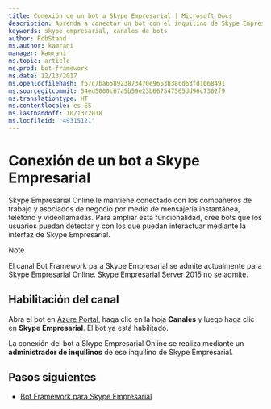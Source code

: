 ```yaml
---
title: Conexión de un bot a Skype Empresarial | Microsoft Docs
description: Aprenda a conectar un bot con el inquilino de Skype Empresarial.
keywords: skype empresarial, canales de bots
author: RobStand
ms.author: kamrani
manager: kamrani
ms.topic: article
ms.prod: bot-framework
ms.date: 12/13/2017
ms.openlocfilehash: f67c7ba658923873470e9653b38cd63fd1068491
ms.sourcegitcommit: 54ed5000c67a5b59e23b667547565dd96c7302f9
ms.translationtype: HT
ms.contentlocale: es-ES
ms.lasthandoff: 10/13/2018
ms.locfileid: "49315121"
---
```

# <a name="connect-a-bot-to-skype-for-business"></a>Conexión de un bot a Skype Empresarial

Skype Empresarial Online le mantiene conectado con los compañeros de trabajo y asociados de negocio por medio de mensajería instantánea, teléfono y videollamadas. Para ampliar esta funcionalidad, cree bots que los usuarios puedan detectar y con los que puedan interactuar mediante la interfaz de Skype Empresarial.

> [!NOTE]
> El canal Bot Framework para Skype Empresarial se admite actualmente para Skype Empresarial Online. Skype Empresarial Server 2015 no se admite. 

## <a name="enable-the-channel"></a>Habilitación del canal

Abra el bot en [Azure Portal](https://portal.azure.com/), haga clic en la hoja **Canales** y luego haga clic en **Skype Empresarial**. El bot ya está habilitado. 

La conexión del bot a Skype Empresarial Online se realiza mediante un **administrador de inquilinos** de ese inquilino de Skype Empresarial.

## <a name="next-steps"></a>Pasos siguientes
* [Bot Framework para Skype Empresarial](https://msdn.microsoft.com/en-us/skype/Skype-For-Business-Bot-Framework/docs/overview)







